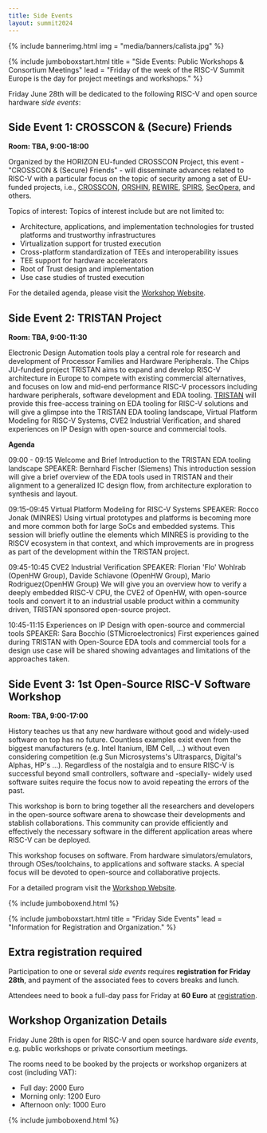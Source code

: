 ```yaml
---
title: Side Events
layout: summit2024
---
```


{% include bannerimg.html
    img = "media/banners/calista.jpg"
%}

{% include jumboboxstart.html
    title = "Side Events: Public Workshops & Consortium Meetings"
    lead = "Friday of the week of the RISC-V Summit Europe is the day for project meetings and workshops."
%}

Friday June 28th will be dedicated to the following RISC-V and open source hardware *side events*: 

## Side Event 1: CROSSCON & (Secure) Friends

**Room: TBA, 9:00-18:00**
   
Organized by the HORIZON EU-funded CROSSCON Project, this event - "CROSSCON & (Secure) Friends" - will disseminate advances related to RISC-V with a particular focus on the topic of security among a set of EU-funded projects, i.e., [CROSSCON](https://crosscon.eu), [ORSHIN](https://horizon-orshin.eu/), [REWIRE](https://rewireproject.eu/), [SPIRS](https://www.spirs-project.eu/), [SecOpera](https://secopera.eu/), and others.

Topics of interest:
Topics of interest include but are not limited to:
* Architecture, applications, and implementation technologies for trusted platforms and trustworthy infrastructures
* Virtualization support for trusted execution
* Cross-platform standardization of TEEs and interoperability issues
* TEE support for hardware accelerators
* Root of Trust design and implementation
* Use case studies of trusted execution

For the detailed agenda, please visit the [Workshop Website](https://crosscon.eu/events/crosscon-secure-friends).


## Side Event 2: TRISTAN Project

**Room: TBA, 9:00-11:30**

Electronic Design Automation tools play a central role for research and development of Processor Families and Hardware Peripherals. The Chips JU-funded project TRISTAN aims to expand and develop RISC-V architecture in Europe to compete with existing commercial alternatives, and focuses on low and mid-end performance RISC-V processors including hardware peripherals, software development and EDA tooling. [TRISTAN](https://tristan-project.eu/) will provide this free-access training on EDA tooling for RISC-V solutions and will give a glimpse into the TRISTAN EDA tooling landscape, Virtual Platform Modeling for RISC-V Systems, CVE2 Industrial Verification, and shared experiences on IP Design with open-source and commercial tools.
   
**Agenda**
 
09:00 - 09:15 Welcome and Brief Introduction to the TRISTAN EDA tooling landscape
SPEAKER: Bernhard Fischer (Siemens)
This introduction session will give a brief overview of the EDA tools used in TRISTAN and their alignment to a generalized IC design flow, from architecture exploration to synthesis and layout.
 
09:15-09:45 Virtual Platform Modeling for RISC-V Systems
SPEAKER: Rocco Jonak (MINRES)
Using virtual prototypes and platforms is becoming more and more common both for large SoCs and embedded systems. This session will briefly outline the elements which MINRES is providing to the RISCV ecosystem in that context, and which improvements are in progress as part of the development within the TRISTAN project.
 
09:45-10:45 CVE2 Industrial Verification
SPEAKER: Florian 'Flo' Wohlrab (OpenHW Group), Davide Schiavone (OpenHW Group), Mario Rodriguez(OpenHW Group) 
We will give you an overview how to verify a deeply embedded RISC-V CPU, the CVE2 of OpenHW, with open-source tools and convert it to an industrial usable product within a 
community driven, TRISTAN sponsored open-source project.
 
10:45-11:15 Experiences on IP Design with open-source and commercial tools
SPEAKER: Sara Bocchio (STMicroelectronics)
First experiences gained during TRISTAN with Open-Source EDA tools and commercial tools for a design use case will be shared showing advantages and limitations of the approaches taken.


## Side Event 3: 1st Open-Source RISC-V Software Workshop

**Room: TBA, 9:00-17:00**

History teaches us that any new hardware without good and widely-used software on top has no future. Countless examples exist even from the biggest manufacturers (e.g. Intel Itanium, IBM Cell, ...) without even considering competition (e.g Sun Microsystems's Ultrasparcs, Digital's Alphas, HP's ...). Regardless of the nostalgia and to ensure RISC-V is successful beyond small controllers, software and -specially- widely used software suites require the focus now to avoid repeating the errors of the past.

This workshop is born to bring together all the researchers and developers in the open-source software arena to showcase their developments and stablish collaborations. This community can provide efficiently and effectively the necessary software in the different application areas where RISC-V can be deployed.

This workshop focuses on software. From hardware simulators/emulators, through OSes/toolchains, to applications and software stacks. A special focus will be devoted to open-source and collaborative projects.

For a detailed program visit the [Workshop Website](https://www.vitamin-v.eu/OpenSourceWorkshop).

{% include jumboboxend.html %}


{% include jumboboxstart.html
    title = "Friday Side Events"
    lead = "Information for Registration and Organization."
%}

## Extra registration required

Participation to one or several *side events* requires **registration
for Friday 28th**, and payment of the associated fees to covers breaks
and lunch.

Attendees need to book a full-day pass for Friday at **60 Euro** at
[registration](registration).

## Workshop Organization Details

Friday June 28th is open for RISC-V and open source hardware
*side events*, e.g. public workshops or private consortium meetings.

The rooms need to be booked by the projects or workshop organizers at cost (including VAT):

- Full day: 2000 Euro
- Morning only: 1200 Euro
- Afternoon only: 1000 Euro

{% include jumboboxend.html %}
